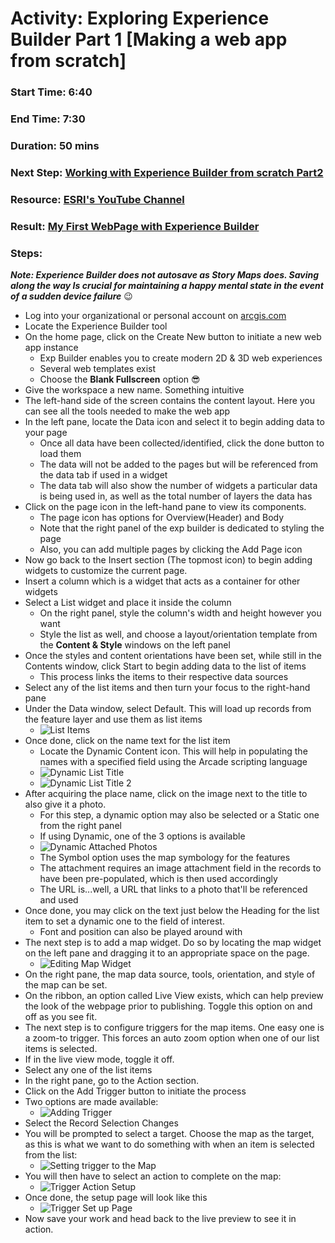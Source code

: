 # Activity: Exploring Experience Builder Part 1 [Making a web app from scratch] 
### Start Time: 6:40
### End Time: 7:30 
### Duration: 50 mins 
### Next Step: [Working with Experience Builder from scratch Part2](https://github.com/reddrabbit/Technical-Dev-Log/blob/main/webSolutions/ExperienceBuilder2.md) 
### Resource: [ESRI's YouTube Channel](https://www.youtube.com/watch?v=zQMBhtQOwwY&t=420s) 
### Result: [My First WebPage with Experience Builder](https://experience.arcgis.com/experience/12ac253f7c874d34bae4fade370e2c07/page/Home/)

### Steps: 
**_Note: Experience Builder does not autosave as Story Maps does. Saving along the way Is crucial for maintaining a happy mental state in the event of a sudden device failure_** 😉 

+ Log into your organizational or personal account on [arcgis.com](https://arcgis.com) 
+ Locate the Experience Builder tool 
+ On the home page, click on the Create New button to initiate a new web app instance
    + Exp Builder enables you to create modern 2D & 3D web experiences
    + Several web templates exist
    + Choose the **Blank Fullscreen** option 😎
+ Give the workspace a new name. Something intuitive
+ The left-hand side of the screen contains the content layout. Here you can see all the tools needed to make the web app
+ In the left pane, locate the Data icon and select it to begin adding data to your page
    + Once all data have been collected/identified, click the done button to load them
    + The data will not be added to the pages but will be referenced from the data tab if used in a widget
    + The data tab will also show the number of widgets a particular data is being used in, as well as the total number of layers the data has
+ Click on the page icon in the left-hand pane to view its components.
    + The page icon has options for Overview(Header) and Body
    + Note that the right panel of the exp builder is dedicated to styling the page
    + Also, you can add multiple pages by clicking the Add Page icon
+ Now go back to the Insert section (The topmost icon) to begin adding widgets to customize the current page.
+ Insert a column which is a widget that acts as a container for other widgets
+  Select a List widget and place it inside the column
    +  On the right panel, style the column's width and height however you want
    +  Style the list as well, and choose a layout/orientation template from the __Content & Style__ windows on the left panel
+  Once the styles and content orientations have been set, while still in the Contents window, click Start to begin adding data to the list of items
    + This process links the items to their respective data sources
+ Select any of the list items and then turn your focus to the right-hand pane
+ Under the Data window, select Default. This will load up records from the feature layer and use them as list items
    + ![List Items](../photos/webSoln/Exp1.png)
+ Once done, click on the name text for the list item
    + Locate the Dynamic Content icon. This will help in populating the names with a specified field using the Arcade scripting language
    + ![Dynamic List Title](../photos/webSoln/Exp2.png) 
    + ![Dynamic List Title 2](../photos/webSoln/Exp3.png)
+ After acquiring the place name, click on the image next to the title to also give it a photo.
    + For this step, a dynamic option may also be selected or a Static one from the right panel
    + If using Dynamic, one of the 3 options is available
    + ![Dynamic Attached Photos](../photos/webSoln/Exp4.png) 
    + The Symbol option uses the map symbology for the features
    + The attachment requires an image attachment field in the records to have been pre-populated, which is then used accordingly
    + The URL is...well, a URL that links to a photo that'll be referenced and used
+ Once done, you may click on the text just below the Heading for the list item to set a dynamic one to the field of interest.
    + Font and position can also be played around with
+ The next step is to add a map widget. Do so by locating the map widget on the left pane and dragging it to an appropriate space on the page.
    + ![Editing Map Widget](../photos/webSoln/Exp5.png "Map and List Side by Side")
+ On the right pane, the map data source,  tools, orientation, and style of the map can be set.
+ On the ribbon, an option called Live View exists, which can help preview the look of the webpage prior to publishing. Toggle this option on and off as you see fit. 
+ The next step is to configure triggers for the map items. One easy one is a zoom-to trigger. This forces an auto zoom option when one of our list items is selected. 
+ If in the live view mode, toggle it off. 
+ Select any one of the list items 
+ In the right pane, go to the Action section. 
+ Click on the Add Trigger button to initiate the process 
+ Two options are made available: 
    + ![Adding Trigger](../photos/webSoln/Exp6.png) 
+ Select the Record Selection Changes 
+ You will be prompted to select a target. Choose the map as the target, as this is what we want to do something with when an item is selected from the list:
    + ![Setting trigger to the Map](../photos/webSoln/Exp7.png) 
+ You will then have to select an action to complete on the map:
    + ![Trigger Action Setup](../photos/webSoln/Exp8.png) 
+ Once done, the setup page will look like this
    + ![Trigger Set up Page](../photos/webSoln/Exp9.png) 
+ Now save your work and head back to the live preview to see it in action. 

